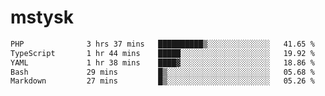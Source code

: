# mstysk

<!--START_SECTION:waka-->

```txt
PHP              3 hrs 37 mins   ██████████▒░░░░░░░░░░░░░░   41.65 %
TypeScript       1 hr 44 mins    █████░░░░░░░░░░░░░░░░░░░░   19.92 %
YAML             1 hr 38 mins    ████▓░░░░░░░░░░░░░░░░░░░░   18.86 %
Bash             29 mins         █▒░░░░░░░░░░░░░░░░░░░░░░░   05.68 %
Markdown         27 mins         █▒░░░░░░░░░░░░░░░░░░░░░░░   05.26 %
```

<!--END_SECTION:waka-->
